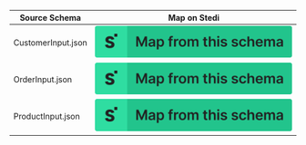 | Source Schema      | Map on Stedi                                                                                                                                                                                                                      |
| ------------------ | --------------------------------------------------------------------------------------------------------------------------------------------------------------------------------------------------------------------------------- |
| CustomerInput.json | [![Map from this schema](/schemas/MapFromThisSchema.svg)](https://terminal.stedi.com/mappings/import?source_json_schema=https://raw.githubusercontent.com/Stedi/registry/main/schemas/shopify/graphql/2022-01/CustomerInput.json) |
| OrderInput.json    | [![Map from this schema](/schemas/MapFromThisSchema.svg)](https://terminal.stedi.com/mappings/import?source_json_schema=https://raw.githubusercontent.com/Stedi/registry/main/schemas/shopify/graphql/2022-01/OrderInput.json)    |
| ProductInput.json  | [![Map from this schema](/schemas/MapFromThisSchema.svg)](https://terminal.stedi.com/mappings/import?source_json_schema=https://raw.githubusercontent.com/Stedi/registry/main/schemas/shopify/graphql/2022-01/ProductInput.json)  |